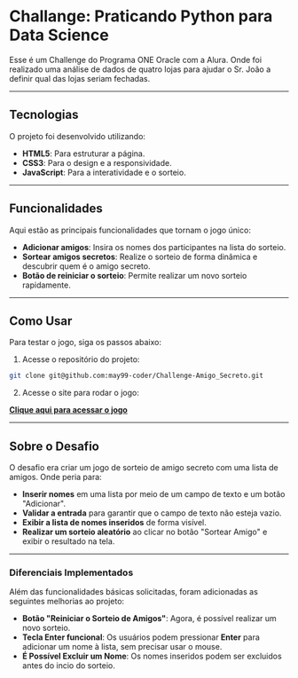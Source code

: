 # Challange: Praticando Python para Data Science

Esse é um Challenge do Programa ONE Oracle com a Alura. Onde foi realizado uma análise de dados de quatro lojas para ajudar o Sr. João a definir qual das lojas seriam fechadas.

---

## Tecnologias

O projeto foi desenvolvido utilizando:

- **HTML5**: Para estruturar a página.
- **CSS3**: Para o design e a responsividade.
- **JavaScript**: Para a interatividade e o sorteio.

---

## Funcionalidades

Aqui estão as principais funcionalidades que tornam o jogo único:

- **Adicionar amigos**: Insira os nomes dos participantes na lista do sorteio.
- **Sortear amigos secretos**: Realize o sorteio de forma dinâmica e descubrir quem é o amigo secreto.
- **Botão de reiniciar o sorteio**: Permite realizar um novo sorteio rapidamente.

---

## Como Usar

Para testar o jogo, siga os passos abaixo:

1. Acesse o repositório do projeto:

```bash
git clone git@github.com:may99-coder/Challenge-Amigo_Secreto.git
 ```

2. Acesse o site para rodar o jogo:

[**Clique aqui para acessar o jogo**](https://challenge-amigo-secreto-teste.vercel.app/)

---

## Sobre o Desafio

O desafio era criar um jogo de sorteio de amigo secreto com uma lista de amigos. Onde peria para:

- **Inserir nomes** em uma lista por meio de um campo de texto e um botão "Adicionar".
- **Validar a entrada** para garantir que o campo de texto não esteja vazio.
- **Exibir a lista de nomes inseridos** de forma visível.
- **Realizar um sorteio aleatório** ao clicar no botão "Sortear Amigo" e exibir o resultado na tela.

---

### Diferenciais Implementados

Além das funcionalidades básicas solicitadas, foram adicionadas as seguintes melhorias ao projeto:

- **Botão "Reiniciar o Sorteio de Amigos"**: Agora, é possível realizar um novo sorteio.
- **Tecla Enter funcional**: Os usuários podem pressionar **Enter** para adicionar um nome à lista, sem precisar usar o mouse.
- **É Possível Excluir um Nome**: Os nomes inseridos podem ser excluidos antes do incio do sorteio.
